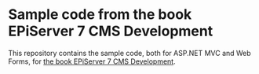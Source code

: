 # Sample code from the book EPiServer 7 CMS Development

This repository contains the sample code, both for ASP.NET MVC and Web Forms, for [the book EPiServer 7 CMS Development](https://leanpub.com/episerver-7-cms-development).
